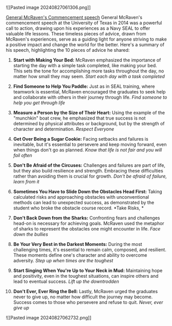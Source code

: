 ![[Pasted image 20240827061306.png]]

[General McRaven's Commencement speech](https://www.youtube.com/watch?v=yaQZFhrW0fU)
General McRaven's commencement speech at the University of Texas in 2014 was a powerful call to action, drawing upon his experiences as a Navy SEAL to offer valuable life lessons. These timeless pieces of advice, drawn from McRaven's experiences, serve as a guiding light for anyone striving to make a positive impact and change the world for the better.
Here's a summary of his speech, highlighting the 10 pieces of advice he shared:

1. **Start with Making Your Bed:** McRaven emphasized the importance of starting the day with a simple task completed, like making your bed. This sets the tone for accomplishing more tasks throughout the day, no matter how small they may seem. *Start each day with a task completed*
    
2. **Find Someone to Help You Paddle:** Just as in SEAL training, where teamwork is essential, McRaven encouraged the graduates to seek help and collaborate with others in their journey through life. *Find someone to help you get through life*
    
3. **Measure a Person by the Size of Their Heart:** Using the example of the "munchkin" boat crew, he emphasized that true success is not determined by physical attributes or background, but by the strength of character and determination. *Respect Everyone*
    
4. **Get Over Being a Sugar Cookie:** Facing setbacks and failures is inevitable, but it's essential to persevere and keep moving forward, even when things don't go as planned. *Know that life is not fair and you will fail often*
    
5. **Don't Be Afraid of the Circuses:** Challenges and failures are part of life, but they also build resilience and strength. Embracing these difficulties rather than avoiding them is crucial for growth. *Don't be afraid of failure, learn from it*
    
6. **Sometimes You Have to Slide Down the Obstacles Head First:** Taking calculated risks and approaching obstacles with unconventional methods can lead to unexpected success, as demonstrated by the student who broke the obstacle course record. *Take Risks, *
    
7. **Don't Back Down from the Sharks:** Confronting fears and challenges head-on is necessary for achieving goals. McRaven used the metaphor of sharks to represent the obstacles one might encounter in life. *Face down the bullies*
    
8. **Be Your Very Best in the Darkest Moments:** During the most challenging times, it's essential to remain calm, composed, and resilient. These moments define one's character and ability to overcome adversity. *Step up when times are the toughest*
    
9. **Start Singing When You're Up to Your Neck in Mud:** Maintaining hope and positivity, even in the toughest situations, can inspire others and lead to eventual success. *Lift up the downtrodden*
    
10. **Don't Ever, Ever Ring the Bell:** Lastly, McRaven urged the graduates never to give up, no matter how difficult the journey may become. Success comes to those who persevere and refuse to quit. *Never, ever give up*

![[Pasted image 20240827062732.png]]